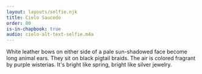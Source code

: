 ```yaml
---
layout: layouts/selfie.njk
title: Cielo Saucedo
order: 80
is-in-chapbook: true
audio: cielo-alt-text-selfie.m4a
---
```


White leather bows on either side of a pale sun-shadowed face become long animal ears. They sit on black pigtail braids. The air is colored fragrant by purple wisterias. It's bright like spring, bright like silver jewelry.
